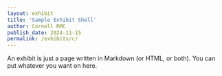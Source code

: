 ```yaml
---
layout: exhibit
title: 'Sample Exhibit Shell'
author: Cornell RMC
publish_date: 2024-11-15
permalink: /exhibits/c/
---
```

<html>
  <head>
    <meta charset="UTF-8" />
    <script src="https://gustavgenberg.github.io/handy-front-end/SoundPlayer.js"/>
  </head>
  <body>

  <a href="#" data-audio-src="file1.mp3">Text 1</a>
  <a href="#" data-audio-src="file2.mp3">Text 2</a>
  <a href="#" data-audio-src="file3.mp3">Text 3</a>

<script>
const player = new SoundPlayer();
const elements = document.querySelectorAll('[data-audio-src]');
for(let element of elements) {
  const audioSrc = element.getAttribute('data-audio-src');
  player.load(audioSrc);
  element.onclick = function () {
    player.get(audioSrc).play();
  }
}
</script>
  </body>
</html>


An exhibit is just a page written in Markdown (or HTML, or both). You can put whatever you want on here.
